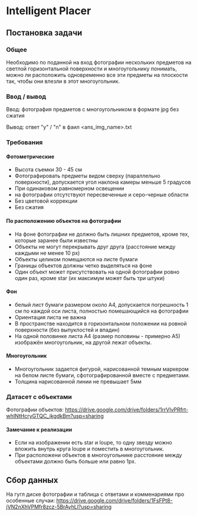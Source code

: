 # Intelligent Placer

## Постановка задачи
### Общее
Необходимо по поданной на вход фотографии нескольких предметов на светлой горизонтальной поверхности и многоугольнику понимать, можно ли расположить одновременно все эти предметы на плоскости так, чтобы они влезли в этот многоугольник.  

### Ввод / вывод
Ввод: фотография предметов с многоугольником в формате jpg без сжатия

Вывод: ответ "y" / "n" в фаил <ans_img_name>.txt

### Требования 
#### Фотометрические
- Высота съемки 30 - 45 см
- Фотографировать предметы видом сверху (параллельно поверхности), допускается угол наклона камеры меньше 5 градусов
- При одинаковом равномерном освещении
- на фотографии отсутствуют пересвеченные и серо-черные области
- Без цветовой коррекции
- Без сжатия

#### По расположению объектов на фотографии
- На фоне фотографии не должно быть лишних предметов, кроме тех, которые заранее были известны
- Объекты не могут перекрывать друг друга (расстояние между каждыми не менее 10 px)
- Объекты целиком помещаются на листе бумаги
- Границы объектов должны четко выделяться на фоне 
- Один объект может присутствовать на  одной фотографии ровно один раз, кроме star (их максимум может быть три штуки)

#### Фон
- белый лист бумаги размером около А4, допускается погрешность 1 см по каждой оси листа, полностью помешающийся на фотографии 
- Ориентация листа не важна
- В пространстве находится в горизонтальном положении на ровной поверхности (без выпуклостей и впадин)
- На одной половинке листа A4 (размер половины - примерно A5) изображён многоугольник, на другой лежат объекты.

#### Многоугольник
- Многоугольник задается фигурой, нарисованной темным маркером на белом листе бумаги, сфотографированной вместе с предметами.
- Толщина нарисованной линии не превышает 5мм

### Датасет с объектами
Фотографии объектов: https://drive.google.com/drive/folders/1rrVlvPRfrt-whINtHcryGTQC_jkgdkBm?usp=sharing

#### Замечание к реализации
- Если на изображении есть star и loupe, то одну звезду можно вложить внутрь круга loupe и поместить в многоугольник.
- При расположени объектов в многоугольнике расстояние между объектами должно быть больше или равно 1px.

## Сбор данных
На гугл диске фотографии и таблица с ответами и комменариями про особенные случаи: https://drive.google.com/drive/folders/1FsFPt8-jVN2nXhVPMfr8zcz-5BrAyhLl?usp=sharing
